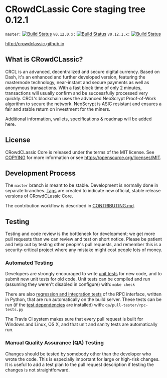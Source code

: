 CRowdCLassic Core staging tree 0.12.1
===============================

`master:` [![Build Status](https://travis-ci.org/crowdclassic/crowdclassic-wallet.svg?branch=master)](https://travis-ci.org/crowdclassic/crowdclassic-wallet) `v0.12.0.x:` [![Build Status](https://travis-ci.org/crowdclassic/crowdclassic-wallet.svg?branch=v0.12.0.x)](https://travis-ci.org/crowdclassic/crowdclassic-wallet/branches) `v0.12.1.x:` [![Build Status](https://travis-ci.org/crowdclassic/crowdclassic-wallet.svg?branch=v0.12.1.x)](https://travis-ci.org/crowdclassic/crowdclassic-wallet/branches)

http://crowdclassic.github.io


What is CRowdCLassic?
----------------

CRCL is an advanced, decentralized and secure digital currency. Based on Dash, it's an enhanced and further developed version, featuring the masternode technology, near-instant and secure payments as well as anonymous transactions. With a fast block time of only 2 minutes, transactions will usually confirm and be successfully processed very quickly. CRCL's blockchain uses the advanced NeoScrypt Proof-of-Work algorithm to secure the network. NeoScrypt is ASIC resistant and ensures a fair and stable return on investment for the miners.
 
Additional information, wallets, specifications & roadmap will be added here.


License
-------

CRowdCLassic Core is released under the terms of the MIT license. See [COPYING](COPYING) for more
information or see https://opensource.org/licenses/MIT.

Development Process
-------------------

The `master` branch is meant to be stable. Development is normally done in separate branches.
[Tags](https://github.com/crowdclassic/crowdclassic-wallet/tags) are created to indicate new official,
stable release versions of CRowdCLassic Core.

The contribution workflow is described in [CONTRIBUTING.md](CONTRIBUTING.md).

Testing
-------

Testing and code review is the bottleneck for development; we get more pull
requests than we can review and test on short notice. Please be patient and help out by testing
other people's pull requests, and remember this is a security-critical project where any mistake might cost people
lots of money.

### Automated Testing

Developers are strongly encouraged to write [unit tests](/doc/unit-tests.md) for new code, and to
submit new unit tests for old code. Unit tests can be compiled and run
(assuming they weren't disabled in configure) with: `make check`

There are also [regression and integration tests](/qa) of the RPC interface, written
in Python, that are run automatically on the build server.
These tests can be run (if the [test dependencies](/qa) are installed) with: `qa/pull-tester/rpc-tests.py`

The Travis CI system makes sure that every pull request is built for Windows
and Linux, OS X, and that unit and sanity tests are automatically run.

### Manual Quality Assurance (QA) Testing

Changes should be tested by somebody other than the developer who wrote the
code. This is especially important for large or high-risk changes. It is useful
to add a test plan to the pull request description if testing the changes is
not straightforward.

